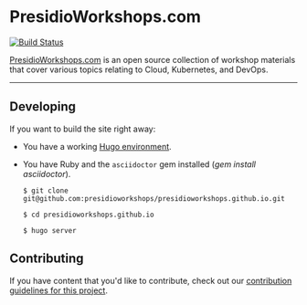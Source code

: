 # PresidioWorkshops.com

[![Build Status](https://travis-ci.org/RedHatGov/redhatgov.github.io.svg?branch=docs)](https://travis-ci.org/RedHatGov/redhatgov.github.io)


[PresidioWorkshops.com](https://PresidioWorkshops.com) is an open source collection of workshop materials that
cover various topics relating to Cloud, Kubernetes, and DevOps.

----

## Developing

If you want to build the site right away:

- You have a working [Hugo environment](https://gohugo.io/).
- You have Ruby and the `asciidoctor` gem installed (*gem install asciidoctor*).

    `$ git clone git@github.com:presidioworkshops/presidioworkshops.github.io.git`

    `$ cd presidioworkshops.github.io`

    `$ hugo server`

## Contributing

If you have content that you'd like to contribute, check out our
[contribution guidelines for this project](CONTRIBUTING.md).
